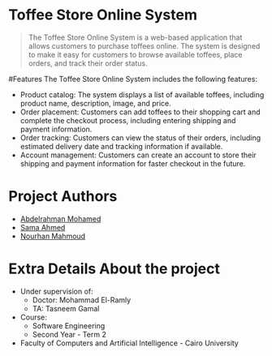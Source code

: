 # Toffee Store Online System
> The Toffee Store Online System is a web-based application that allows customers to purchase toffees online. The system is designed to make it easy for customers to browse available toffees, place orders, and track their order status.

#Features
The Toffee Store Online System includes the following features:

- Product catalog: The system displays a list of available toffees, including product name, description, image, and price.
- Order placement: Customers can add toffees to their shopping cart and complete the checkout process, including entering shipping and payment information.
- Order tracking: Customers can view the status of their orders, including estimated delivery date and tracking information if available.
- Account management: Customers can create an account to store their shipping and payment information for faster checkout in the future.

# Project Authors
- [Abdelrahman Mohamed](https://github.com/AbdoAlshoki2)
- [Sama Ahmed](https://github.com/SamaAhmedS)
- [Nourhan Mahmoud](https://github.com/NourhanMahmoudd)


# Extra Details About the project 
- Under supervision of:
  - Doctor: Mohammad El-Ramly
  - TA: Tasneem Gamal
- Course: 
  - Software Engineering
  - Second Year - Term 2 
- Faculty of Computers and Artificial Intelligence - Cairo University
